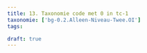 ```yaml
---
title: 13. Taxonomie code met 0 in tc-1
taxonomie: ['bg-0.2.Alleen-Niveau-Twee.OI']
tags:

draft: true 
---
```

